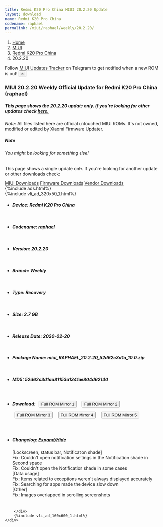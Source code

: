 ```yaml
---
title: Redmi K20 Pro China MIUI 20.2.20 Update
layout: download
name: Redmi K20 Pro China
codename: raphael
permalink: /miui/raphael/weekly/20.2.20/
---
```

<nav aria-label="breadcrumb">
    <ol class="breadcrumb">
        <li class="breadcrumb-item"><a href="/">Home</a></li>
        <li class="breadcrumb-item"><a href="/miui/">MIUI</a></li>
        <li class="breadcrumb-item"><a href="/miui/raphael/">Redmi K20 Pro China</a></li>
        <li class="breadcrumb-item active" aria-current="page">20.2.20</li>
    </ol>
</nav>
<div class="alert alert-primary alert-dismissible fade show" role="alert">
    Follow <a href="https://t.me/MIUIUpdatesTracker" class="alert-link">MIUI Updates Tracker</a> on Telegram to get
    notified when a new ROM is out!
    <button type="button" class="close" data-dismiss="alert" aria-label="Close">
        <span aria-hidden="true">&times;</span>
    </button>
</div>
<div class="col-12 mx-auto">
    <h3 class="title bg-light p-2 rounded">MIUI 20.2.20 Weekly Official Update for Redmi K20 Pro China (raphael)</h3>
    <h5>This page shows the 20.2.20 update only. If you're looking for other updates check
        <a href="/miui/raphael/">here.</a></h5>
    <p><i>Note: </i>All files listed here are official untouched MIUI ROMs.
        It's not owned, modified or edited by Xiaomi Firmware Updater.</p>
    <div class="card">
        <div class="card-body">
            <h5 class="card-title">Note</h5>
            <h6 class="card-subtitle mb-2 text-muted">You might be looking for something else!</h6>
            <p class="card-text">This page shows a single update only.
                If you're looking for another update or other downloads check:</p>
            <a href="/miui/" class="card-link">MIUI Downloads</a>
            <a href="/firmware/" class="card-link">Firmware Downloads</a>
            <a href="/vendor/" class="card-link">Vendor Downloads</a>
        </div>
    </div>
    {%include ads.html%}
    <div class="row justify-content-center">
        <div class="col-10" id="downloads">
                    <div class="card card-body">
            {%include vli_ad_320x50_1.html%}
            <ul class="list-unstyled">
                <li style="padding-bottom: 10px;">
                    <h5><b>Device: </b>Redmi K20 Pro China</h5>
                </li>
                <li style="padding-bottom: 10px;">
                    <h5><b>Codename: </b> <a href="/miui/raphael/" target="_blank">raphael</a> </h5>
                </li>
                <li style="padding-bottom: 10px;">
                    <h5><b>Version: </b>20.2.20</h5>
                </li>
                <li style="padding-bottom: 10px;">
                    <h5><b>Branch: </b>Weekly</h5>
                </li>
                <li style="padding-bottom: 10px;">
                    <h5><b>Type: </b>Recovery</h5>
                </li>
                <li style="padding-bottom: 10px;">
                    <h5><b>Size: </b>2.7 GB</h5>
                </li>
                <li style="padding-bottom: 10px;">
                    <h5><b>Release Date: </b>2020-02-20</h5>
                </li>
                <li style="padding-bottom: 10px;">
                    <h5><b>Package Name: </b><span id="filename" class="text-dark">miui_RAPHAEL_20.2.20_52d62c3d1a_10.0.zip</span></h5>
                </li>
                <li style="padding-bottom: 10px;">
                    <h5><b>MD5: </b><span id="md5" class="text-muted">52d62c3d1aa81153a1341ae804d62140</span></h5>
                </li>
                <li style="padding-bottom: 10px;">
                    <h5><b>Download: </b> <button type="button" id="download" class="btn btn-primary" style="margin: 7px;" onclick="window.open('https://cdn-ota.azureedge.net/20.2.20/miui_RAPHAEL_20.2.20_52d62c3d1a_10.0.zip', '_blank');"><i class="fa fa-download"></i> Full ROM Mirror 1</button> <button type="button" id="download" class="btn btn-primary" style="margin: 7px;" onclick="window.open('https://cdnorg.d.miui.com/20.2.20/miui_RAPHAEL_20.2.20_52d62c3d1a_10.0.zip', '_blank');"><i class="fa fa-download"></i> Full ROM Mirror 2</button> <button type="button" id="download" class="btn btn-primary" style="margin: 7px;" onclick="window.open('https://bn.d.miui.com/20.2.20/miui_RAPHAEL_20.2.20_52d62c3d1a_10.0.zip', '_blank');"><i class="fa fa-download"></i> Full ROM Mirror 3</button> <button type="button" id="download" class="btn btn-primary" style="margin: 7px;" onclick="window.open('https://bigota.d.miui.com/20.2.20/miui_RAPHAEL_20.2.20_52d62c3d1a_10.0.zip', '_blank');"><i class="fa fa-download"></i> Full ROM Mirror 4</button> <button type="button" id="download" class="btn btn-primary" style="margin: 7px;" onclick="window.open('https://hugeota.d.miui.com/20.2.20/miui_RAPHAEL_20.2.20_52d62c3d1a_10.0.zip', '_blank');"><i class="fa fa-download"></i> Full ROM Mirror 5</button></h5>
                </li>
                <li style="padding-bottom: 10px;">
                    <h5><b>Changelog: </b><a href="#raphael_1_changelog" data-toggle="collapse" role="button"
                            aria-expanded="false" aria-controls="raphael_1_changelog"> <i class="fa fa-arrow-down"
                                aria-hidden="true"></i> Expand/Hide</a></h5>
                    <div class="collapse" id="raphael_1_changelog">
                        <p id="changelog_text">[Lockscreen, status bar, Notification shade]<br>Fix: Couldn't open notification settings in the Notification shade in Second space<br>Fix: Couldn't open the Notification shade in some cases<br>[Data usage]<br>Fix: Items related to exceptions weren't always displayed accurately<br>Fix: Searching for apps made the device slow down<br>[Other]<br>Fix: Images overlapped in scrolling screenshots</p>
                    </div>
                </li>
            </ul>
        </div>

        </div>
        {%include vli_ad_160x600_1.html%}
    </div>
</div>
